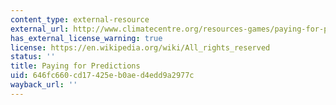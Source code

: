 ```yaml
---
content_type: external-resource
external_url: http://www.climatecentre.org/resources-games/paying-for-predictions
has_external_license_warning: true
license: https://en.wikipedia.org/wiki/All_rights_reserved
status: ''
title: Paying for Predictions
uid: 646fc660-cd17-425e-b0ae-d4edd9a2977c
wayback_url: ''
---
```

